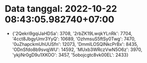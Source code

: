 # Data tanggal: 2022-10-22 08:43:05.982740+07:00

* {'2Qekri9gqiJaHDSa': 3708, '2rbZK19LwqkYLnRk': 7704, '4cct8JbgyUmr3YyQ': 10689, 'OzhmsuS5ftSy0Twg': 7470, '0uZhapckmUhUUSfn': 12073, 'DmmILOSQlNkcPrBx': 8435, 'ODnSfdo8b9svqjWU': 14592, 'MUxb3WRczVwN5O6z': 3970, 'ykjiNr0gD9u1XKOO': 3457, '5obojcgtc8vk00EL': 2433}
